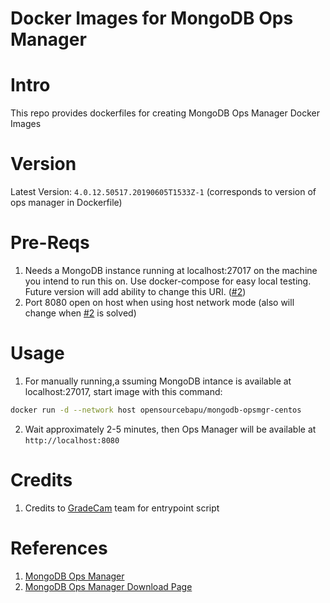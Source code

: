 # Docker Images for MongoDB Ops Manager

# Intro
  This repo provides dockerfiles for creating MongoDB Ops Manager Docker Images

# Version
  Latest Version: `4.0.12.50517.20190605T1533Z-1` (corresponds to version of ops manager in Dockerfile)

# Pre-Reqs
  1. Needs a MongoDB instance running at localhost:27017 on the machine you intend to run this on. Use docker-compose for easy
  local testing. Future version will add ability to change this URI. ([#2](https://github.com/opensourcebapu/docker-mongo-opsmgr/issues/2))
  2. Port 8080 open on host when using host network mode (also will change when [#2](https://github.com/opensourcebapu/docker-mongo-opsmgr/issues/2) is solved)

# Usage
  1. For manually running,a ssuming MongoDB intance is available at localhost:27017, start image with this command:
  ```bash
  docker run -d --network host opensourcebapu/mongodb-opsmgr-centos
  ```
  2. Wait approximately 2-5 minutes, then Ops Manager will be available at `http://localhost:8080`

# Credits
  1. Credits to [GradeCam](github.com/gradecam) team for entrypoint script

# References
  1. [MongoDB Ops Manager](https://www.mongodb.com/products/ops-manager)
  2. [MongoDB Ops Manager Download Page](https://www.mongodb.com/download-center/ops-manager)
